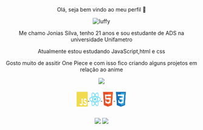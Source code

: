 <div align="center" <h1> Olá, seja bem vindo ao meu perfil &#129395;</h1> 

![luffy](https://user-images.githubusercontent.com/89999300/170878086-d27ca87e-2ea2-4d0c-8e8b-583930436430.gif)


<p>Me chamo Jonias Silva, tenho 21 anos e sou estudante de ADS na universidade Unifametro<p>
<p>Atualmente estou estudando JavaScript,html e css<p>
<p>Gosto muito de assitir One Piece e com isso fico criando alguns projetos em relação ao anime<p>
</div>


<div align="center">
  <a href="https://github.com/JonFrontEnd">
  <img height="150em" src="https://github-readme-stats.vercel.app/api?username=JonFrontEnd&show_icons=true&theme=dark&include_all_commits=true&count_private=true"/
  <img height="150em" src="https://github-readme-stats.vercel.app/api/top-langs/?username=JonFrontEnd&layout=compact&langs_count=7&theme=dark"/ 
</div>
  
  
  <div style="display: inline_block"><br>
  <img align="center" alt="Jon-Js" height="40" width="30" src="https://raw.githubusercontent.com/devicons/devicon/master/icons/javascript/javascript-plain.svg">
  <img align="center" alt="Jon-React" height="40" width="30" src="https://raw.githubusercontent.com/devicons/devicon/master/icons/react/react-original.svg">
  <img align="center" alt="Jon-HTML" height="40" width="30" src="https://raw.githubusercontent.com/devicons/devicon/master/icons/html5/html5-original.svg">
  <img align="center" alt="Jon-CSS" height="40" width="30" src="https://raw.githubusercontent.com/devicons/devicon/master/icons/css3/css3-original.svg">
 
</div
    >



 
  ##
 
<div> 
  
 	
 
  <a href = "mailto:jonias.silvaa@gmail.com"><img src="https://img.shields.io/badge/-Gmail-%23333?style=for-the-badge&logo=gmail&logoColor=white" target="_blank"></a>
  <a href="https://www.linkedin.com/in/Jonias Silva-45875016a" target="_blank"><img src="https://img.shields.io/badge/-LinkedIn-%230077B5?style=for-the-badge&logo=linkedin&logoColor=white" target="_blank"></a> 
 
 
</div>
